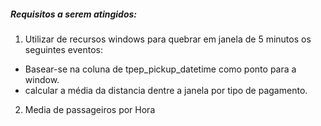 ##### Requisitos a serem atingidos:

1. Utilizar de recursos windows para quebrar em janela de 5 minutos os seguintes eventos:
- Basear-se na coluna de tpep_pickup_datetime como ponto para a window.
- calcular a média da distancia dentre a janela por tipo de pagamento.

2. Media de passageiros por Hora